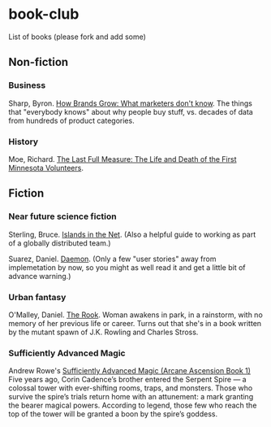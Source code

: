 # book-club
List of books (please fork and add some)


## Non-fiction

### Business

Sharp, Byron. [How Brands Grow: What marketers don't
know](http://marketinglawsofgrowth.com/).  The things
that "everybody knows" about why people buy stuff, vs.
decades of data from hundreds of product categories.


### History

Moe, Richard. [The Last Full Measure: The Life and Death of the First Minnesota Volunteers](http://www.mnhs.org/mnhspress/books/last-full-measure).  



## Fiction


### Near future science fiction

Sterling, Bruce. [Islands in the
Net](https://openroadmedia.com/ebook/Islands-in-the-Net/9781497686519).
(Also a helpful guide to working as part of a globally
distributed team.)

Suarez, Daniel. [Daemon](http://thedaemon.com/).
(Only a few "user stories" away from implemetation
by now, so you might as well read it and get a little
bit of advance warning.)


### Urban fantasy

O'Malley, Daniel. [The
Rook](http://www.rookfiles.com/).  Woman awakens in
park, in a rainstorm, with no memory of her previous
life or career.  Turns out that she's in a book
written by the mutant spawn of J.K. Rowling and
Charles Stross.

### Sufficiently Advanced Magic

Andrew Rowe's [Sufficiently Advanced Magic (Arcane Ascension Book 1)](https://www.amazon.com/Sufficiently-Advanced-Magic-Arcane-Ascension-ebook/dp/B06XBFD7CB) Five years ago, Corin Cadence’s brother entered the Serpent Spire — a colossal tower with ever-shifting rooms, traps, and monsters. Those who survive the spire’s trials return home with an attunement: a mark granting the bearer magical powers. According to legend, those few who reach the top of the tower will be granted a boon by the spire’s goddess. 

